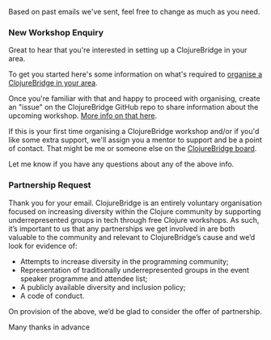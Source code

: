 Based on past emails we've sent, feel free to change as much as you need.

### New Workshop Enquiry

Great to hear that you're interested in setting up a ClojureBridge in your area.

To get you started here's some information on what's required to [organise a ClojureBridge in your area](https://github.com/ClojureBridge/organizing).

Once you're familiar with that and happy to proceed with organising, create an "issue" on the ClojureBridge GitHub repo to share information about the upcoming workshop. [More info on that here](https://github.com/ClojureBridge/Workshops).

If this is your first time organising a ClojureBridge workshop and/or if you'd like some extra support, we'll assign you a mentor to support and be a point of contact. That might be me or someone else on the [ClojureBridge board](https://github.com/ClojureBridge/board).   

Let me know if you have any questions about any of the above info.

### Partnership Request
Thank you for your email. ClojureBridge is an entirely voluntary organisation focused on increasing diversity within the Clojure community by supporting underrepresented groups in tech through free Clojure workshops. As such, it’s important to us that any partnerships we get involved in are both valuable to the community and relevant to ClojureBridge’s cause and we’d look for evidence of:

* Attempts to increase diversity in the programming community;
* Representation of traditionally underrepresented groups in the event speaker programme and attendee list;
* A publicly available diversity and inclusion policy;
* A code of conduct.

On provision of the above, we’d be glad to consider the offer of partnership.


Many thanks in advance
